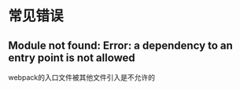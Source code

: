 # 常见错误

## Module not found: Error: a dependency to an entry point is not allowed

webpack的入口文件被其他文件引入是不允许的